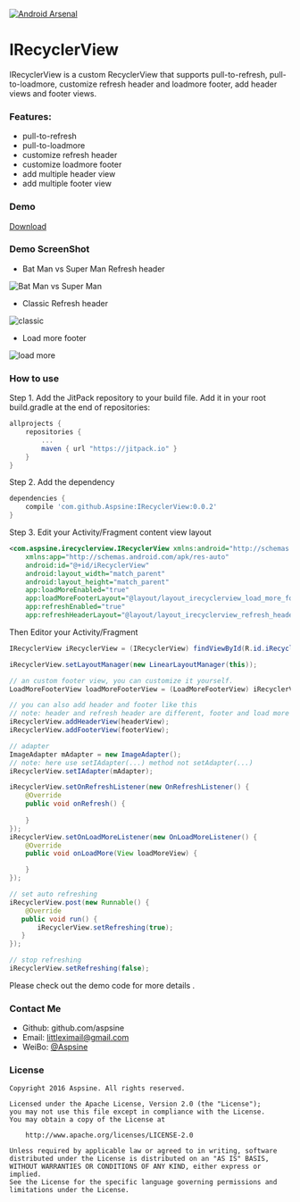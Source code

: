 [![Android Arsenal](https://img.shields.io/badge/Android%20Arsenal-IRecyclerView-brightgreen.svg?style=flat)](http://android-arsenal.com/details/1/3403)
# IRecyclerView
IRecyclerView is a custom RecyclerView that supports pull-to-refresh, pull-to-loadmore, customize refresh header and loadmore footer, add header views and footer views.

### Features:
- pull-to-refresh
- pull-to-loadmore
- customize refresh header
- customize loadmore footer
- add multiple header view
- add multiple footer view

### Demo
[Download](https://github.com/Aspsine/IRecyclerView/blob/master/art/demo.apk?raw=true)

### Demo ScreenShot
- Bat Man vs Super Man Refresh header

![Bat Man vs Super Man](https://github.com/Aspsine/IRecyclerView/raw/master/art/bat_vs_supper_header.gif)

- Classic Refresh header

![classic](https://github.com/Aspsine/IRecyclerView/raw/master/art/class_header.gif)

- Load more footer

![load more](https://github.com/Aspsine/IRecyclerView/raw/master/art/load_more.gif)

### How to use
Step 1. Add the JitPack repository to your build file. Add it in your root build.gradle at the end of repositories:
```groovy
allprojects {
    repositories {
        ...
        maven { url "https://jitpack.io" }
    }
}
```
Step 2. Add the dependency
```groovy
dependencies {
    compile 'com.github.Aspsine:IRecyclerView:0.0.2'
}
```
Step 3. Edit your Activity/Fragment content view layout
```xml
<com.aspsine.irecyclerview.IRecyclerView xmlns:android="http://schemas.android.com/apk/res/android"
    xmlns:app="http://schemas.android.com/apk/res-auto"
    android:id="@+id/iRecyclerView"
    android:layout_width="match_parent"
    android:layout_height="match_parent"
    app:loadMoreEnabled="true"
    app:loadMoreFooterLayout="@layout/layout_irecyclerview_load_more_footer"
    app:refreshEnabled="true"
    app:refreshHeaderLayout="@layout/layout_irecyclerview_refresh_header"/>
```
Then Editor your Activity/Fragment

```java
IRecyclerView iRecyclerView = (IRecyclerView) findViewById(R.id.iRecyclerView);

iRecyclerView.setLayoutManager(new LinearLayoutManager(this));

// an custom footer view, you can customize it yourself.
LoadMoreFooterView loadMoreFooterView = (LoadMoreFooterView) iRecyclerView.getLoadMoreFooterView();

// you can also add header and footer like this
// note: header and refresh header are different, footer and load more footer are different too. 
iRecyclerView.addHeaderView(headerView);
iRecyclerView.addFooterView(footerView);

// adapter
ImageAdapter mAdapter = new ImageAdapter();
// note: here use setIAdapter(...) method not setAdapter(...)
iRecyclerView.setIAdapter(mAdapter);

iRecyclerView.setOnRefreshListener(new OnRefreshListener() {
    @Override
    public void onRefresh() {
    
    }
});
iRecyclerView.setOnLoadMoreListener(new OnLoadMoreListener() {
    @Override
    public void onLoadMore(View loadMoreView) {

    }
});

// set auto refreshing
iRecyclerView.post(new Runnable() {
    @Override
   public void run() {
       iRecyclerView.setRefreshing(true);
   }
});

// stop refreshing
iRecyclerView.setRefreshing(false);
```

Please check out the demo code for more details .

### Contact Me
- Github: github.com/aspsine
- Email:  littleximail@gmail.com
- WeiBo:  [@Aspsine](http://weibo.com/wetze)

### License

    Copyright 2016 Aspsine. All rights reserved.

    Licensed under the Apache License, Version 2.0 (the "License");
    you may not use this file except in compliance with the License.
    You may obtain a copy of the License at

        http://www.apache.org/licenses/LICENSE-2.0

    Unless required by applicable law or agreed to in writing, software
    distributed under the License is distributed on an "AS IS" BASIS,
    WITHOUT WARRANTIES OR CONDITIONS OF ANY KIND, either express or implied.
    See the License for the specific language governing permissions and
    limitations under the License.


